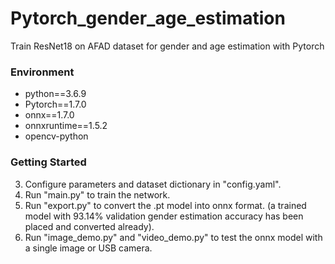 # Pytorch_gender_age_estimation
Train ResNet18 on AFAD dataset for gender and age estimation with Pytorch

### Environment

- python==3.6.9
- Pytorch==1.7.0
- onnx==1.7.0
- onnxruntime==1.5.2
- opencv-python

### Getting Started

3. Configure parameters and dataset dictionary in "config.yaml". 
2. Run "main.py" to train the network.
3. Run "export.py" to convert the .pt model into onnx format. (a trained model with 93.14% validation gender estimation accuracy has been placed and converted already).
4. Run "image_demo.py" and "video_demo.py" to test the onnx model with a single image or USB camera.

